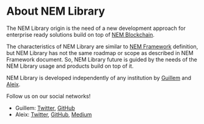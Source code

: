 # About NEM Library

The NEM Library origin is the need of a new development approach for enterprise
ready solutions build on top of [NEM Blockchain][NEM-official].

The characteristics of NEM Library are similar to [NEM Framework][NEM-Framework] definition, but
NEM Library has not the same roadmap or scope as described in NEM Framework document. So, NEM Library future is guided
by the needs of the NEM Library usage and products build on top of it.

NEM Library is developed independently of any institution by [Guillem][GH-Guillem] and [Aleix][GH-Aleix].

Follow us on our social networks!

- Guillem: [Twitter](https://twitter.com/gsolecubilo), [GitHub][GH-Guillem]
- Aleix: [Twitter](https://twitter.com/aleix_mp), [GitHub][GH-Aleix], [Medium](https://medium.com/@aleixmorgadas)

[GH-Guillem]: https://github.com/guillemsole
[GH-Aleix]: https://github.com/aleixmorgadas
[NEM-official]: https://nem.io
[NEM-Framework]: https://forum.nem.io/t/nem-framework-community-proposal/5174